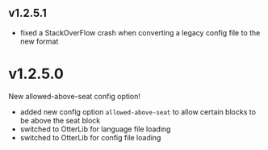 ## v1.2.5.1
* fixed a StackOverFlow crash when converting a legacy config file to the new format

# v1.2.5.0
New allowed-above-seat config option!

* added new config option `allowed-above-seat` to allow certain blocks to be above the seat block
* switched to OtterLib for language file loading
* switched to OtterLib for config file loading